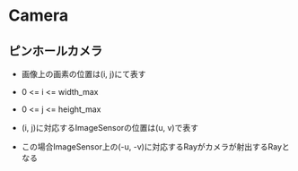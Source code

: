 # Camera
## ピンホールカメラ
* 画像上の画素の位置は(i, j)にて表す

* 0 <= i <= width_max
* 0 <= j <= height_max
* (i, j)に対応するImageSensorの位置は(u, v)で表す
* この場合ImageSensor上の(-u, -v)に対応するRayがカメラが射出するRayとなる



